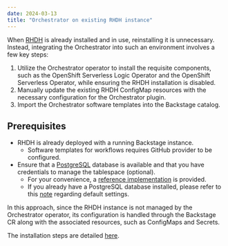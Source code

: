 ```yaml
---
date: 2024-03-13
title: "Orchestrator on existing RHDH instance"
---
```


When [RHDH](https://developers.redhat.com/rhdh) is already installed and in use, reinstalling it is unnecessary. Instead, integrating the Orchestrator into such an environment involves a few key steps:

1. Utilize the Orchestrator operator to install the requisite components, such as the OpenShift Serverless Logic Operator and the OpenShift Serverless Operator, while ensuring the RHDH installation is disabled.
2. Manually update the existing RHDH ConfigMap resources with the necessary configuration for the Orchestrator plugin.
3. Import the Orchestrator software templates into the Backstage catalog.

## Prerequisites
- RHDH is already deployed with a running Backstage instance.
  - Software templates for workflows requires GitHub provider to be configured.
- Ensure that a [PostgreSQL](https://www.postgresql.org/) database is available and that you have credentials to manage the tablespace (optional).
  - For your convenience, a [reference implementation](https://github.com/rhdhorchestrator/orchestrator-go-operator/blob/main/docs/postgresql/README.md) is provided.
  - If you already have a PostgreSQL database installed, please refer to this [note](https://github.com/rhdhorchestrator/orchestrator-go-operator/blob/main/docs/postgresql/README.md#note-the-default-settings-provided-in-postgresql-values-match-the-defaults-provided-in-the-orchestrator-values) regarding default settings.

In this approach, since the RHDH instance is not managed by the Orchestrator operator, its configuration is handled through the Backstage CR along with the associated resources, such as ConfigMaps and Secrets.

The installation steps are detailed [here](https://github.com/rhdhorchestrator/orchestrator-go-operator/blob/main/docs/release-1.5/existing-rhdh.md).
